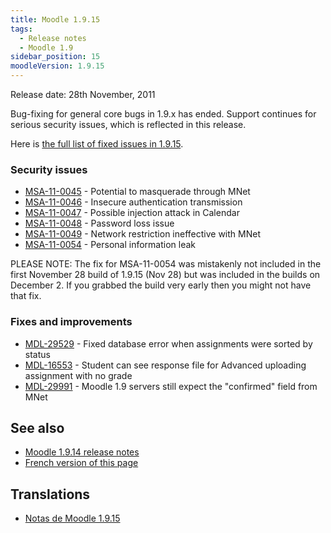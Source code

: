 ```yaml
---
title: Moodle 1.9.15
tags:
  - Release notes
  - Moodle 1.9
sidebar_position: 15
moodleVersion: 1.9.15
---
```

Release date: 28th November, 2011

Bug-fixing for general core bugs in 1.9.x has ended. Support continues for serious security issues, which is reflected in this release.

Here is [the full list of fixed issues in 1.9.15](http://tracker.moodle.org/secure/IssueNavigator!executeAdvanced.jspa?jqlQuery=project+%3D+mdl+and+resolution+%3D+fixed+AND+fixVersion+in+%28%221.9.15%22%29+ORDER+BY+priority+DESC&runQuery=true&clear=true).

### Security issues

- [MSA-11-0045](http://moodle.org/mod/forum/discuss.php?d=191751) - Potential to masquerade through MNet
- [MSA-11-0046](http://moodle.org/mod/forum/discuss.php?d=191752) - Insecure authentication transmission
- [MSA-11-0047](http://moodle.org/mod/forum/discuss.php?d=191754) - Possible injection attack in Calendar
- [MSA-11-0048](http://moodle.org/mod/forum/discuss.php?d=191755) - Password loss issue
- [MSA-11-0049](http://moodle.org/mod/forum/discuss.php?d=191756) - Network restriction ineffective with MNet
- [MSA-11-0054](http://moodle.org/mod/forum/discuss.php?d=191762) - Personal information leak

PLEASE NOTE: The fix for MSA-11-0054 was mistakenly not included in the first November 28 build of 1.9.15 (Nov 28) but was included in the builds on December 2.  If you grabbed the build very early then you might not have that fix.

### Fixes and improvements

- [MDL-29529](https://tracker.moodle.org/browse/MDL-29529) - Fixed database error when assignments were sorted by status
- [MDL-16553](https://tracker.moodle.org/browse/MDL-16553) - Student can see response file for Advanced uploading assignment with no grade
- [MDL-29991](https://tracker.moodle.org/browse/MDL-29991) - Moodle 1.9 servers still expect the "confirmed" field from MNet

## See also

- [Moodle 1.9.14 release notes](/general/releases/1.9/1.9.14)
- [French version of this page](https://docs.moodle.org/19/fr/Notes_de_mise_à_jour_de_Moodle_1.9.15)

## Translations

- [Notas de Moodle 1.9.15](https://docs.moodle.org/es/Notas_de_Moodle_1.9.15)

